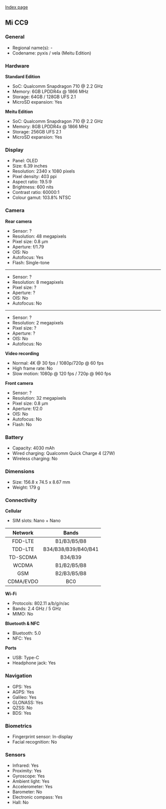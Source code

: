 [Index page](../../)

## Mi CC9

### General

* Regional name(s): -
* Codename: pyxis / vela (Meitu Edition)

### Hardware

**Standard Edition**

* SoC: Qualcomm Snapdragon 710 @ 2.2 GHz
* Memory: 6GB LPDDR4x @ 1866 MHz
* Storage: 64GB / 128GB UFS 2.1
* MicroSD expansion: Yes

**Meitu Edition**

* SoC: Qualcomm Snapdragon 710 @ 2.2 GHz
* Memory: 8GB LPDDR4x @ 1866 MHz
* Storage: 256GB UFS 2.1
* MicroSD expansion: Yes

### Display

* Panel: OLED
* Size: 6.39 inches
* Resolution: 2340 x 1080 pixels
* Pixel density: 403 ppi
* Aspect ratio: 19.5:9
* Brightness: 600 nits
* Contrast ratio: 60000:1
* Colour gamut: 103.8% NTSC

### Camera

**Rear camera**

* Sensor: ?
* Resolution: 48 megapixels
* Pixel size: 0.8 µm
* Aperture: f/1.79
* OIS: No
* Autofocus: Yes
* Flash: Single-tone

---

* Sensor: ?
* Resolution: 8 megapixels
* Pixel size: ?
* Aperture: ?
* OIS: No
* Autofocus: No

---

* Sensor: ?
* Resolution: 2 megapixels
* Pixel size: ?
* Aperture: ?
* OIS: No
* Autofocus: No

**Video recording**

* Normal: 4K @ 30 fps / 1080p/720p @ 60 fps
* High frame rate: No
* Slow motion: 1080p @ 120 fps / 720p @ 960 fps

**Front camera**

* Sensor: ?
* Resolution: 32 megapixels
* Pixel size: 0.8 µm
* Aperture: f/2.0
* OIS: No
* Autofocus: No
* Flash: No

### Battery

* Capacity: 4030 mAh
* Wired charging: Qualcomm Quick Charge 4 (27W)
* Wireless charging: No

### Dimensions

* Size: 156.8 x 74.5 x 8.67 mm
* Weight: 179 g

### Connectivity

**Cellular**

* SIM slots: Nano + Nano

| Network | Bands |
|:---------:|:-------------------:|
| FDD-LTE | B1/B3/B5/B8 |
| TDD-LTE | B34/B38/B39/B40/B41 |
| TD-SCDMA | B34/B39 |
| WCDMA | B1/B2/B5/B8 |
| GSM | B2/B3/B5/B8 |
| CDMA/EVDO | BC0 |

**Wi-Fi**

* Protocols: 802.11 a/b/g/n/ac
* Bands: 2.4 GHz / 5 GHz
* MIMO: No

**Bluetooth & NFC**

* Bluetooth: 5.0
* NFC: Yes

**Ports**

* USB: Type-C
* Headphone jack: Yes

### Navigation

* GPS: Yes
* AGPS: Yes
* Galileo: Yes
* GLONASS: Yes
* QZSS: No
* BDS: Yes

### Biometrics

* Fingerprint sensor: In-display
* Facial recognition: No

### Sensors

* Infrared: Yes
* Proximity: Yes
* Gyroscope: Yes
* Ambient light: Yes
* Accelerometer: Yes
* Barometer: No
* Electronic compass: Yes
* Hall: No
